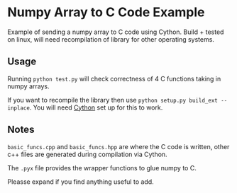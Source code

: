 # Numpy Array to C Code Example

Example of sending a numpy array to C code using Cython. Build + tested on linux, will need recompilation of library for other operating systems.

## Usage

Running `python test.py` will check correctness of 4 C functions taking in numpy arrays. 

If you want to recompile the library then use `python setup.py build_ext --inplace`. You will need [Cython](https://cython.org/) set up for this to work.

## Notes
`basic_funcs.cpp` and `basic_funcs.hpp` are where the C code is written, other c++ files are generated during compilation via Cython.

The `.pyx` file provides the wrapper functions to glue numpy to C.

Pleasse expand if you find anything useful to add.


